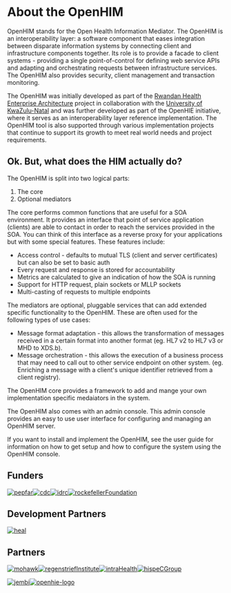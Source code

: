 About the OpenHIM
=================

OpenHIM stands for the Open Health Information Mediator. The OpenHIM is an interoperability layer: a software component that eases integration between disparate information systems by connecting client and infrastructure components together. Its role is to provide a facade to client systems - providing a single point-of-control for defining web service APIs and adapting and orchestrating requests between infrastructure services. The OpenHIM also provides security, client management and transaction monitoring.

The OpenHIM was initially developed as part of the [Rwandan Health Enterprise Architecture](https://jembiprojects.jira.com/wiki/display/RHEAPILOT/Home) project in collaboration with the [University of KwaZulu-Natal](http://heal.cs.ukzn.ac.za/) and was further developed as part of the OpenHIE initiative, where it serves as an interoperability layer reference implementation. The OpenHIM tool is also supported through various implementation projects that continue to support its growth to meet real world needs and project requirements.

## Ok. But, what does the HIM actually do?

The OpenHIM is split into two logical parts:

1. The core
2. Optional mediators

The core performs common functions that are useful for a SOA environment. It provides an interface that point of service application (clients) are able to contact in order to reach the services provided in the SOA. You can think of this interface as a reverse proxy for your applications but with some special features. These features include:

* Access control - defaults to mutual TLS (client and server certificates) but can also be set to basic auth
* Every request and response is stored for accountability
* Metrics are calculated to give an indication of how the SOA is running
* Support for HTTP request, plain sockets or MLLP sockets
* Multi-casting of requests to multiple endpoints

The mediators are optional, pluggable services that can add extended specific functionality to the OpenHIM. These are often used for the following types of use cases:

* Message format adaptation - this allows the transformation of messages received in a certain format into another format (eg. HL7 v2 to HL7 v3 or MHD to XDS.b).
* Message orchestration - this allows the execution of a business process that may need to call out to other service endpoint on other system. (eg. Enriching a message with a client's unique identifier retrieved from a client registry).

The OpenHIM core provides a framework to add and mange your own implementation specific medaiators in the system.

The OpenHIM also comes with an admin console. This admin console provides an easy to use user interface for configuring and managing an OpenHIM server.

If you want to install and implement the OpenHIM, see the user guide for information on how to get setup and how to configure the system using the OpenHIM console.

## Funders

[![pepfar](http://www.openhim.org/wp-content/uploads/2014/11/pepfar.jpg)](http://www.pepfar.gov/ "PEPFAR")[![cdc](http://www.openhim.org/wp-content/uploads/2014/11/cdc.jpg)](http://www.cdc.gov/ "CDC")[![idrc](http://www.openhim.org/wp-content/uploads/2014/11/idrc.jpg)](http://www.idrc.ca/EN/Pages/default.aspx "IDRC")[![rockefellerFoundation](http://www.openhim.org/wp-content/uploads/2014/11/rockefellerFoundation.jpg)](http://www.rockefellerfoundation.org/ "Rockefeller Foundation")

## Development Partners

[![heal](http://www.openhim.org/wp-content/uploads/2014/11/heal.png)](http://heal.cs.ukzn.ac.za/ "HeAL UKZN")

## Partners

[![mohawk](http://www.openhim.org/wp-content/uploads/2014/11/mohawk.jpg)](http://www.mohawkcollege.ca/ "Mohawk College")[![regenstriefInstitute](http://www.openhim.org/wp-content/uploads/2014/11/regenstriefInstitute.jpg)](http://www.regenstrief.org/ "Regenstrif Institute")[![intraHealth](http://www.openhim.org/wp-content/uploads/2014/11/intraHealth.jpg)](http://www.intrahealth.org/ "InntraHealth")[![hisp](http://www.openhim.org/wp-content/uploads/2014/11/hisp.png)](http://hisp.org)[eCGroup](http://www.ecgroupinc.com/index.htm "eCGroup")

[![jembi](http://www.openhim.org/wp-content/uploads/2014/11/jembi.png)](http://jembi.org)[![openhie-logo](http://www.openhim.org/wp-content/uploads/2014/11/openhie-logo.png)](http://ohie.org)